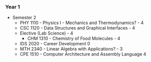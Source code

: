 ### Year 1
- Semester 2
	-  PHY 1110 - Physics I - Mechanics and Thermodynamics? - 4
	- CSC 1120 - Data Structures and Graphical Interfaces - 4
	- Elective (Lab Science) - 4
		- CHM 1310 - Chemistry of Food Molecules - 4
	- IDS 2020 - Career Development 0
	- MTH 2340 - Linear Algebra with Applications? - 3
	- CPE 1510 - Computer Architecture and Assembly Language  4
	